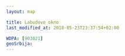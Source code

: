 ```yaml
---
layout: map

title: Labudovo okno
last_modified_at: 2018-05-23T23:37:54+02:00

WDPA: [903021]
geoSrbija:
---
```

